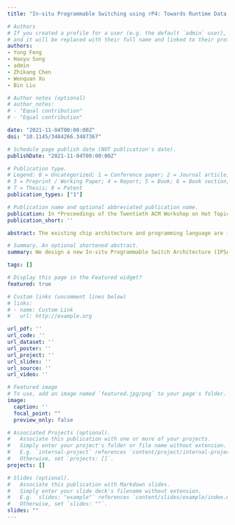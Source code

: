 ```yaml
---
title: "In-situ Programmable Switching using rP4: Towards Runtime Data Plane Programmability"

# Authors
# If you created a profile for a user (e.g. the default `admin` user), write the username (folder name) here 
# and it will be replaced with their full name and linked to their profile.
authors:
- Yong Feng
- Haoyu Song
- admin
- Zhikang Chen
- Wenquan Xu
- Bin Liu

# Author notes (optional)
# author_notes:
# - "Equal contribution"
# - "Equal contribution"

date: "2021-11-04T00:00:00Z"
doi: "10.1145/3484266.3487367"

# Schedule page publish date (NOT publication's date).
publishDate: "2021-11-04T00:00:00Z"

# Publication type.
# Legend: 0 = Uncategorized; 1 = Conference paper; 2 = Journal article;
# 3 = Preprint / Working Paper; 4 = Report; 5 = Book; 6 = Book section;
# 7 = Thesis; 8 = Patent
publication_types: ["1"]

# Publication name and optional abbreviated publication name.
publication: In *Proceedings of the Twentieth ACM Workshop on Hot Topics in Networks (HotNets'21)*
publication_short: ''

abstract: The existing chip architecture and programming language are incapable of supporting in-service updates by loading or offloading on-demand protocols and functions at runtime. We examine the fundamental reasons for the inflexibility and design a new In-situ Programmable Switch Architecture (IPSA) as a fix. We further design rP4, a P4 extension, for programming IPSA-based devices. To manifest the in-situ programming feasibility, we develop an rP4 compiler and demonstrate several use cases on both a software switch, ipbm, and an FPGA-based prototype. Our preliminary experiments and analysis show that, compared to PISA, IPSA provides higher flexibility in enabling runtime functional update with limited performance and gate-count penalty. The in-situ programming capability enabled by IPSA and rP4 opens a promising design space for programmable networks.

# Summary. An optional shortened abstract.
summary: We design a new In-situ Programmable Switch Architecture (IPSA) and rP4 for programming IPSA-based devices.

tags: []

# Display this page in the Featured widget?
featured: true

# Custom links (uncomment lines below)
# links:
# - name: Custom Link
#   url: http://example.org

url_pdf: ''
url_code: ''
url_dataset: ''
url_poster: ''
url_project: ''
url_slides: ''
url_source: ''
url_video: ''

# Featured image
# To use, add an image named `featured.jpg/png` to your page's folder. 
image:
  caption: ''
  focal_point: ""
  preview_only: false

# Associated Projects (optional).
#   Associate this publication with one or more of your projects.
#   Simply enter your project's folder or file name without extension.
#   E.g. `internal-project` references `content/project/internal-project/index.md`.
#   Otherwise, set `projects: []`.
projects: []

# Slides (optional).
#   Associate this publication with Markdown slides.
#   Simply enter your slide deck's filename without extension.
#   E.g. `slides: "example"` references `content/slides/example/index.md`.
#   Otherwise, set `slides: ""`.
slides: ""
---
```

